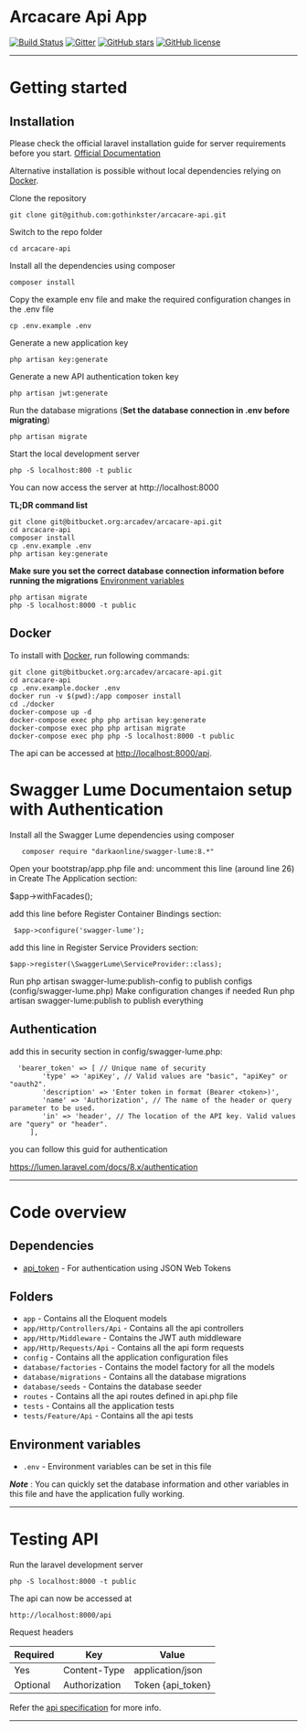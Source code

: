 # Arcacare Api App

[![Build Status](https://img.shields.io/travis/gothinkster/laravel-realworld-example-app/master.svg)](https://travis-ci.org/gothinkster/laravel-realworld-example-app) [![Gitter](https://img.shields.io/gitter/room/realworld-dev/laravel.svg)](https://gitter.im/realworld-dev/laravel) [![GitHub stars](https://img.shields.io/github/stars/gothinkster/laravel-realworld-example-app.svg)](https://github.com/gothinkster/laravel-realworld-example-app/stargazers) [![GitHub license](https://img.shields.io/github/license/gothinkster/laravel-realworld-example-app.svg)](https://raw.githubusercontent.com/gothinkster/laravel-realworld-example-app/master/LICENSE)

----------

# Getting started

## Installation

Please check the official laravel installation guide for server requirements before you start. [Official Documentation](https://lumen.laravel.com/docs/8.x/installation)

Alternative installation is possible without local dependencies relying on [Docker](#docker). 

Clone the repository

    git clone git@github.com:gothinkster/arcacare-api.git

Switch to the repo folder

    cd arcacare-api

Install all the dependencies using composer

    composer install

Copy the example env file and make the required configuration changes in the .env file

    cp .env.example .env

Generate a new application key

    php artisan key:generate

Generate a new API authentication token key

    php artisan jwt:generate

Run the database migrations (**Set the database connection in .env before migrating**)

    php artisan migrate

Start the local development server

    php -S localhost:800 -t public 

You can now access the server at http://localhost:8000

**TL;DR command list**

    git clone git@bitbucket.org:arcadev/arcacare-api.git
    cd arcacare-api
    composer install
    cp .env.example .env
    php artisan key:generate
    
**Make sure you set the correct database connection information before running the migrations** [Environment variables](#environment-variables)

    php artisan migrate
    php -S localhost:8000 -t public 


## Docker

To install with [Docker](https://www.docker.com), run following commands:

```
git clone git@bitbucket.org:arcadev/arcacare-api.git
cd arcacare-api
cp .env.example.docker .env
docker run -v $(pwd):/app composer install
cd ./docker
docker-compose up -d
docker-compose exec php php artisan key:generate
docker-compose exec php php artisan migrate
docker-compose exec php php -S localhost:8000 -t public
```

The api can be accessed at [http://localhost:8000/api](http://localhost:8000/api).    

 
# Swagger Lume Documentaion setup with Authentication
 
Install all the Swagger Lume dependencies using composer

       composer require "darkaonline/swagger-lume:8.*"

Open your bootstrap/app.php file and:
uncomment this line (around line 26) in Create The Application section:
   
   $app->withFacades();


add this line before Register Container Bindings section:

     $app->configure('swagger-lume');

add this line in Register Service Providers section:

    $app->register(\SwaggerLume\ServiceProvider::class);

Run php artisan swagger-lume:publish-config to publish configs (config/swagger-lume.php)
Make configuration changes if needed
Run php artisan swagger-lume:publish to publish everything    


## Authentication

add this in security section in config/swagger-lume.php:

      'bearer_token' => [ // Unique name of security
            'type' => 'apiKey', // Valid values are "basic", "apiKey" or "oauth2".
            'description' => 'Enter token in format (Bearer <token>)',
            'name' => 'Authorization', // The name of the header or query parameter to be used.
            'in' => 'header', // The location of the API key. Valid values are "query" or "header".
         ],

 you can follow this guid for authentication
 
   https://lumen.laravel.com/docs/8.x/authentication

----------    


# Code overview

## Dependencies

- [api_token](https://lumen.laravel.com/docs/8.x/authentication) - For authentication using JSON Web Tokens

## Folders

- `app` - Contains all the Eloquent models
- `app/Http/Controllers/Api` - Contains all the api controllers
- `app/Http/Middleware` - Contains the JWT auth middleware
- `app/Http/Requests/Api` - Contains all the api form requests
- `config` - Contains all the application configuration files
- `database/factories` - Contains the model factory for all the models
- `database/migrations` - Contains all the database migrations
- `database/seeds` - Contains the database seeder
- `routes` - Contains all the api routes defined in api.php file
- `tests` - Contains all the application tests
- `tests/Feature/Api` - Contains all the api tests

## Environment variables

- `.env` - Environment variables can be set in this file

***Note*** : You can quickly set the database information and other variables in this file and have the application fully working.

----------

# Testing API

Run the laravel development server

    php -S localhost:8000 -t public 

The api can now be accessed at

    http://localhost:8000/api

Request headers

| **Required** 	| **Key**              	| **Value**            	|
|----------	|------------------	|------------------	|
| Yes      	| Content-Type     	| application/json 	|
| Optional 	| Authorization    	| Token {api_token}      	|

Refer the [api specification](#api-specification) for more info.

----------